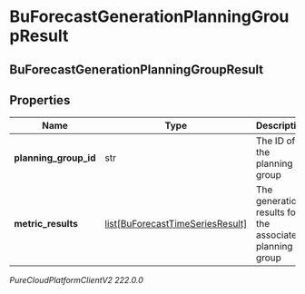 # BuForecastGenerationPlanningGroupResult

## BuForecastGenerationPlanningGroupResult

## Properties

|Name | Type | Description | Notes|
|------------ | ------------- | ------------- | -------------|
| **planning_group_id** | str | The ID of the planning group | [optional] |
| **metric_results** | [list[BuForecastTimeSeriesResult]](BuForecastTimeSeriesResult) | The generation results for the associated planning group | [optional] |



_PureCloudPlatformClientV2 222.0.0_
